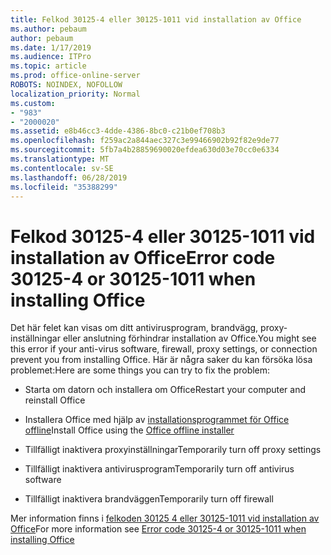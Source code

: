 ```yaml
---
title: Felkod 30125-4 eller 30125-1011 vid installation av Office
ms.author: pebaum
author: pebaum
ms.date: 1/17/2019
ms.audience: ITPro
ms.topic: article
ms.prod: office-online-server
ROBOTS: NOINDEX, NOFOLLOW
localization_priority: Normal
ms.custom:
- "983"
- "2000020"
ms.assetid: e8b46cc3-4dde-4386-8bc0-c21b0ef708b3
ms.openlocfilehash: f259ac2a844aec327c3e99466902b92f82e9de77
ms.sourcegitcommit: 5fb7a4b28859690020efdea630d03e70cc0e6334
ms.translationtype: MT
ms.contentlocale: sv-SE
ms.lasthandoff: 06/28/2019
ms.locfileid: "35388299"
---
```

# <a name="error-code-30125-4-or-30125-1011-when-installing-office"></a><span data-ttu-id="6a4fa-102">Felkod 30125-4 eller 30125-1011 vid installation av Office</span><span class="sxs-lookup"><span data-stu-id="6a4fa-102">Error code 30125-4 or 30125-1011 when installing Office</span></span>

<span data-ttu-id="6a4fa-103">Det här felet kan visas om ditt antivirusprogram, brandvägg, proxy-inställningar eller anslutning förhindrar installation av Office.</span><span class="sxs-lookup"><span data-stu-id="6a4fa-103">You might see this error if your anti-virus software, firewall, proxy settings, or connection prevent you from installing Office.</span></span> <span data-ttu-id="6a4fa-104">Här är några saker du kan försöka lösa problemet:</span><span class="sxs-lookup"><span data-stu-id="6a4fa-104">Here are some things you can try to fix the problem:</span></span>
  
- <span data-ttu-id="6a4fa-105">Starta om datorn och installera om Office</span><span class="sxs-lookup"><span data-stu-id="6a4fa-105">Restart your computer and reinstall Office</span></span>

- <span data-ttu-id="6a4fa-106">Installera Office med hjälp av [installationsprogrammet för Office offline](https://support.office.com/article/f0a85fe7-118f-41cb-a791-d59cef96ad1c?wt.mc_id=Alchemy_ClientDIA)</span><span class="sxs-lookup"><span data-stu-id="6a4fa-106">Install Office using the [Office offline installer](https://support.office.com/article/f0a85fe7-118f-41cb-a791-d59cef96ad1c?wt.mc_id=Alchemy_ClientDIA)</span></span>

- <span data-ttu-id="6a4fa-107">Tillfälligt inaktivera proxyinställningar</span><span class="sxs-lookup"><span data-stu-id="6a4fa-107">Temporarily turn off proxy settings</span></span>

- <span data-ttu-id="6a4fa-108">Tillfälligt inaktivera antivirusprogram</span><span class="sxs-lookup"><span data-stu-id="6a4fa-108">Temporarily turn off antivirus software</span></span>

- <span data-ttu-id="6a4fa-109">Tillfälligt inaktivera brandväggen</span><span class="sxs-lookup"><span data-stu-id="6a4fa-109">Temporarily turn off firewall</span></span>

<span data-ttu-id="6a4fa-110">Mer information finns i [felkoden 30125 4 eller 30125-1011 vid installation av Office](https://support.office.com/article/7bfabec6-76be-4cde-880e-819a9c569612?wt.mc_id=Alchemy_ClientDIA)</span><span class="sxs-lookup"><span data-stu-id="6a4fa-110">For more information see [Error code 30125-4 or 30125-1011 when installing Office](https://support.office.com/article/7bfabec6-76be-4cde-880e-819a9c569612?wt.mc_id=Alchemy_ClientDIA)</span></span>
  